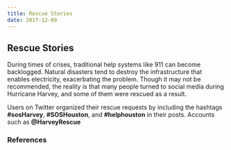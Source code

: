 ```yaml
---
title: Rescue Stories
date: 2017-12-09
---
```


## Rescue Stories

During times of crises, traditional help systems like 911 can become backlogged. Natural disasters tend to destroy the infrastructure that enables electricity, exacerbating the problem. Though it may not be recommended, the reality is that many people turned to social media during Hurricane Harvey, and some of them were rescued as a result.

Users on Twitter organized their rescue requests by including the hashtags **#sosHarvey**, **#SOSHouston**, and **#helphouston** in their posts. Accounts such as **@HarveyRescue** 

### References